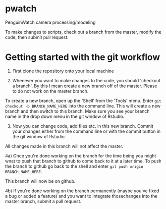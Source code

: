 # pwatch
PenguinWatch camera processing/modeling

To make changes to scripts, check out a branch from the master, modify the code, then submit pull request.

# Getting started with the git workflow
1) First clone the repository onto your local machine

2) Whenever you want to make changes to the code, you should 'checkout a branch'. By this I mean create a new branch off of the master. Please to do not work on the master branch.

To create a new branch, open up the 'Shell' from the 'Tools' menu. Enter `git checkout -b BRANCH_NAME_HERE` into the command line. This will create a new branch and then switch to this branch. Make sure you see your branch name in the drop down menu in the git window of Rstudio.

3) Now you can change code, add files etc. in this new branch. Commit your changes either from the command line or with the commit button in the git window of Rstudio.

All changes made in this branch will not affect the master.

4a) Once you're done working on the branch for the time being you might wnat to push that branch to github to come back to it at a later time. To push the branch to github go back to the shell and enter `git push origin BRANCH_NAME_HERE`.

This branch will now be on github.

4b) If you're done working on the branch permanently (maybe you've fixed a bug or added a feature) and you want to integrate thosechanges into the master branch, submit a pull request.

